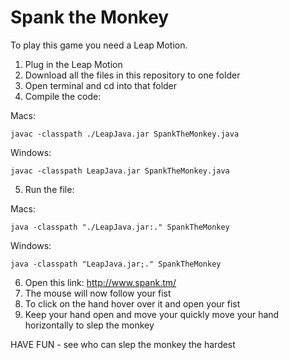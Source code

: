 # Spank the Monkey
To play this game you need a Leap Motion.
1. Plug in the Leap Motion
2. Download all the files in this repository to one folder
3. Open terminal and cd into that folder
4. Compile the code:

  Macs:
  
    javac -classpath ./LeapJava.jar SpankTheMonkey.java
    
  Windows:
  
    javac -classpath LeapJava.jar SpankTheMonkey.java
    
5. Run the file:

  Macs:
  
    java -classpath "./LeapJava.jar:." SpankTheMonkey
    
  Windows:
  
    java -classpath "LeapJava.jar;." SpankTheMonkey
    
6. Open this link: http://www.spank.tm/
7. The mouse will now follow your fist
8. To click on the hand hover over it and open your fist
9. Keep your hand open and move your quickly move your hand horizontally to slep the monkey

HAVE FUN - see who can slep the monkey the hardest
